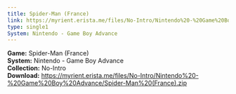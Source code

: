 ```yaml
---
title: Spider-Man (France)
link: https://myrient.erista.me/files/No-Intro/Nintendo%20-%20Game%20Boy%20Advance/Spider-Man%20(France).zip
type: single1
System: Nintendo - Game Boy Advance
---
```

<b>Game:</b> Spider-Man (France)<br>
<b>System:</b> Nintendo - Game Boy Advance<br>
<b>Collection:</b> No-Intro<br>
<b>Download:</b> https://myrient.erista.me/files/No-Intro/Nintendo%20-%20Game%20Boy%20Advance/Spider-Man%20(France).zip